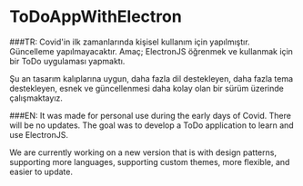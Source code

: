 # ToDoAppWithElectron



###TR:
Covid'in ilk zamanlarında kişisel kullanım için yapılmıştır. Güncelleme yapılmayacaktır. Amaç; ElectronJS öğrenmek ve kullanmak için bir ToDo uygulaması yapmaktı.

Şu an tasarım kalıplarına uygun, daha fazla dil destekleyen, daha fazla tema destekleyen, esnek ve güncellenmesi daha kolay olan bir sürüm üzerinde çalışmaktayız. 


###EN:
It was made for personal use during the early days of Covid. There will be no updates. The goal was to develop a ToDo application to learn and use ElectronJS.

We are currently working on a new version that is with design patterns, supporting more languages, supporting custom themes, more flexible, and easier to update.
